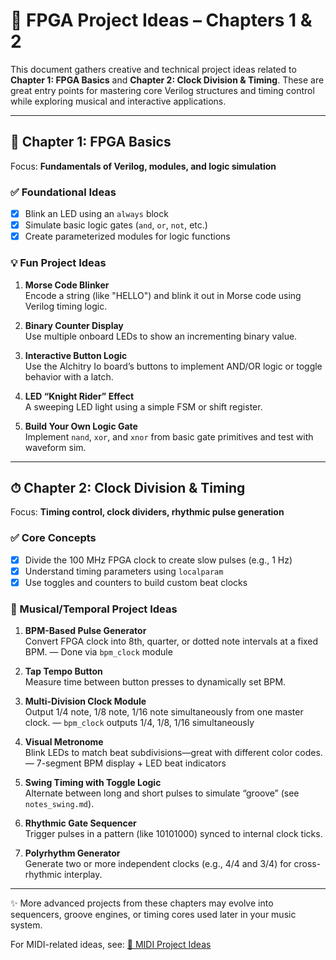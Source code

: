 # 🧠 FPGA Project Ideas – Chapters 1 & 2

This document gathers creative and technical project ideas related to **Chapter 1: FPGA Basics** and **Chapter 2: Clock Division & Timing**. These are great entry points for mastering core Verilog structures and timing control while exploring musical and interactive applications.

---

## 📘 Chapter 1: FPGA Basics

Focus: **Fundamentals of Verilog, modules, and logic simulation**

### ✅ Foundational Ideas

- [x] Blink an LED using an `always` block
- [x] Simulate basic logic gates (`and`, `or`, `not`, etc.)
- [x] Create parameterized modules for logic functions

### 💡 Fun Project Ideas

1. **Morse Code Blinker**  
   Encode a string (like "HELLO") and blink it out in Morse code using Verilog timing logic.

2. **Binary Counter Display**  
   Use multiple onboard LEDs to show an incrementing binary value.

3. **Interactive Button Logic**  
   Use the Alchitry Io board’s buttons to implement AND/OR logic or toggle behavior with a latch.

4. **LED “Knight Rider” Effect**  
   A sweeping LED light using a simple FSM or shift register.

5. **Build Your Own Logic Gate**  
   Implement `nand`, `xor`, and `xnor` from basic gate primitives and test with waveform sim.

---

## ⏱ Chapter 2: Clock Division & Timing

Focus: **Timing control, clock dividers, rhythmic pulse generation**

### ✅ Core Concepts

- [x] Divide the 100 MHz FPGA clock to create slow pulses (e.g., 1 Hz)
- [x] Understand timing parameters using `localparam`
- [x] Use toggles and counters to build custom beat clocks

### 🎵 Musical/Temporal Project Ideas

1. **BPM-Based Pulse Generator**  
   Convert FPGA clock into 8th, quarter, or dotted note intervals at a fixed BPM. — Done via `bpm_clock` module

2. **Tap Tempo Button**  
   Measure time between button presses to dynamically set BPM.

3. **Multi-Division Clock Module**  
   Output 1/4 note, 1/8 note, 1/16 note simultaneously from one master clock. — `bpm_clock` outputs 1/4, 1/8, 1/16 simultaneously

4. **Visual Metronome**  
   Blink LEDs to match beat subdivisions—great with different color codes. — 7-segment BPM display + LED beat indicators

5. **Swing Timing with Toggle Logic**  
   Alternate between long and short pulses to simulate “groove” (see `notes_swing.md`).

6. **Rhythmic Gate Sequencer**  
   Trigger pulses in a pattern (like 10101000) synced to internal clock ticks.

7. **Polyrhythm Generator**  
   Generate two or more independent clocks (e.g., 4/4 and 3/4) for cross-rhythmic interplay.

---

✨ More advanced projects from these chapters may evolve into sequencers, groove engines, or timing cores used later in your music system.

For MIDI-related ideas, see: [🎹 MIDI Project Ideas](midi_project_ideas.md)
